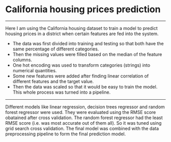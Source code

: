 # California housing prices prediction
***
Here I am using the California housing dataset to train a model to predict housing prices in a district when certain features are fed into the system.
* The data was first divided into training and testing so that both have the same percentage of different categories. 
* Then the missing values were filled based on the median of the feature columns. 
* One hot encoding was used to transform categories (strings) into numerical quantities. 
* Some new features were added after finding linear correlation of different features and the target value. 
* Then the data was scaled so that it would be easy to train the model.
This whole process was turned into a pipeline.
***
Different models like linear regression, decision trees regressor and random forest regressor were used. They were evaluated using the RMSE score obatained after cross validation. The random forest regressor had the least RMSE score (i.e. was most accurate out of them all). So it was tuned using grid search cross validation. The final model was combined with the data preprocessing pipeline to form the final prediction model.
